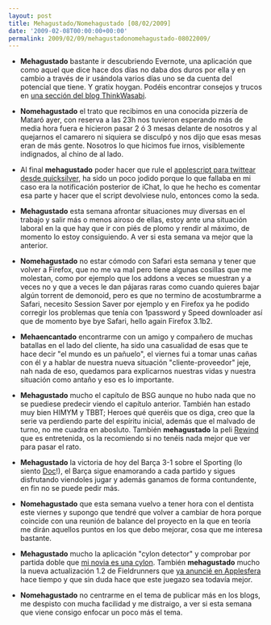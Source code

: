 ```yaml
---
layout: post
title: Mehagustado/Nomehagustado [08/02/2009]
date: '2009-02-08T00:00:00+00:00'
permalink: 2009/02/09/mehagustadonomehagustado-08022009/
---
```

- <strong>Mehagustado</strong> bastante ir descubriendo Evernote, una aplicación que como aquel que dice hace dos días no daba dos duros por ella y en cambio a través de ir usándola varios días uno se da cuenta del potencial que tiene. Y gratix hoygan. Podéis encontrar consejos y trucos en <a href="http://www.thinkwasabi.com/tag/101usosdeevernote/">una sección del blog ThinkWasabi</a>.

- <strong>Nomehagustado</strong> el trato que recibimos en una conocida pizzería de Mataró ayer, con reserva a las 23h nos tuvieron esperando más de media hora fuera e hicieron pasar 2 ó 3 mesas delante de nosotros y al quejarnos el camarero ni siquiera se disculpó y nos dijo que esas mesas eran de más gente. Nosotros lo que hicimos fue irnos, visiblemente indignados, al chino de al lado.

- Al final <strong>mehagustado</strong> poder hacer que rule el <a href="http://i.grahamenglish.net/540/iquicktwitter-my-quicksilver-twitter-ichat-growl-hack/">applescript para twittear desde quicksilver</a>, ha sido un poco jodido porque lo que fallaba en mi caso era la notificación posterior de iChat, lo que he hecho es comentar esa parte y hacer que el script devolviese nulo, entonces como la seda.

- <strong>Mehagustado</strong> esta semana afrontar situaciones muy diversas en el trabajo y salir más o menos airoso de ellas, estoy ante una situación laboral en la que hay que ir con piés de plomo y rendir al máximo, de momento lo estoy consiguiendo. A ver si esta semana va mejor que la anterior.

- <strong>Nomehagustado</strong> no estar cómodo con Safari esta semana y tener que volver a Firefox, que no me va mal pero tiene algunas cosillas que me molestan, como por ejemplo que los addons a veces se muestran y a veces no y que a veces le dan pájaras raras como cuando quieres bajar algún torrent de demonoid, pero es que no termino de acostumbrarme a Safari, necesito Session Saver por ejemplo y en Firefox ya he podido corregir los problemas que tenía con 1password y Speed downloader así que de momento bye bye Safari, hello again Firefox 3.1b2.

- <strong>Mehaencantado</strong> encontrarme con un amigo y compañero de muchas batallas en el lado del cliente, ha sido una casualidad de esas que te hace decir "el mundo es un pañuelo", el viernes fui a tomar unas cañas con él y a hablar de nuestra nueva situación "cliente-proveedor" jeje, nah nada de eso, quedamos para explicarnos nuestras vidas y nuestra situación como antaño y eso es lo importante.

- <strong>Mehagustado</strong> mucho el capítulo de BSG aunque no hubo nada que no se puediese predecir viendo el capítulo anterior. También han estado muy bien HIMYM y TBBT; Heroes qué queréis que os diga, creo que la serie va perdiendo parte del espíritu inicial, además que el malvado de turno, no me cuadra en abosluto. También <strong>mehagustado</strong> la peli <a href="http://www.imdb.com/title/tt0213195/">Rewind</a> que es entretenida, os la recomiendo si no tenéis nada mejor que ver para pasar el rato.

- <strong>Mehagustado</strong> la victoria de hoy del Barça 3-1 sobre el Sporting (lo siento <a href="http://thinkwasabi.com">Doc</a>!), el Barça sigue enamorando a cada partido y sigues disfrutando viendoles jugar y además ganamos de forma contundente, en fin no se puede pedir más.

- <strong>Nomehagustado</strong> que esta semana vuelvo a tener hora con el dentista este viernes y supongo que tendré que volver a cambiar de hora porque coincide con una reunión de balance del proyecto en la que en teoría me dirán aquellos puntos en los que debo mejorar, cosa que me interesa bastante.

- <strong>Mehagustado</strong> mucho la aplicación "cylon detector" y comprobar por partida doble que <a href="http://childrenatyourfeet.com/2009/02/08/i-am-a-cylon/">mi novia es una cylon</a>. También <strong>mehagustado</strong> mucho la nueva actualización 1.2 de Fieldrunners que <a href="http://www.applesfera.com/2009/01/06-fieldrunners-tendra-actualizacion-12-en-breve">ya anuncié en Applesfera</a> hace tiempo y que sin duda hace que este juegazo sea todavía mejor.

- <strong>Nomehagustado</strong> no centrarme en el tema de publicar más en los blogs, me despisto con mucha facilidad y me distraigo, a ver si esta semana que viene consigo enfocar un poco más el tema.
